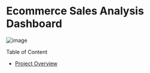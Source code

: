 # Ecommerce Sales Analysis Dashboard

![image](https://github.com/Nativenerd1004/Ecommerce-Sales-Analysis-Dashbaord/assets/149740069/5c1e9a27-6b89-4f37-97d3-aec0f8007cc2)



Table of Content 
- [Project Overview ](project-overview)




